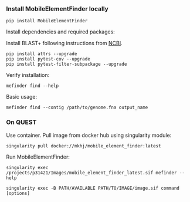### Install MobileElementFinder locally

    pip install MobileElementFinder

Install dependencies and required packages:

  Install BLAST+ following instructions from [NCBI](https://www.ncbi.nlm.nih.gov/books/NBK569861/).

    pip install attrs --upgrade
    pip install pytest-cov --upgrade
    pip install pytest-filter-subpackage --upgrade

Verify installation:
    
    mefinder find --help

Basic usage:

    mefinder find --contig /path/to/genome.fna output_name
    
### On QUEST

Use container. Pull image from docker hub using singularity module: 

    singularity pull docker://mkhj/mobile_element_finder:latest
    
Run MobileElementFinder:

    singularity exec /projects/p31421/Images/mobile_element_finder_latest.sif mefinder --help
    
    singularity exec -B PATH/AVAILABLE PATH/TO/IMAGE/image.sif command [options]
